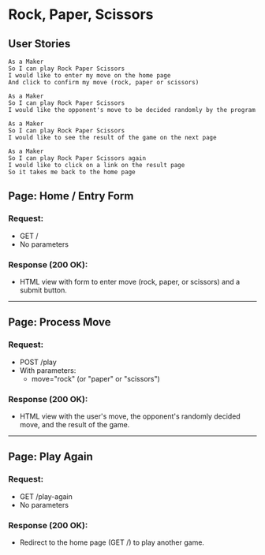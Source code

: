 # Rock, Paper, Scissors

## User Stories

    As a Maker
    So I can play Rock Paper Scissors
    I would like to enter my move on the home page
    And click to confirm my move (rock, paper or scissors)

    As a Maker
    So I can play Rock Paper Scissors
    I would like the opponent's move to be decided randomly by the program

    As a Maker
    So I can play Rock Paper Scissors
    I would like to see the result of the game on the next page

    As a Maker
    So I can play Rock Paper Scissors again
    I would like to click on a link on the result page
    So it takes me back to the home page



## Page: Home / Entry Form

### Request:
- GET /
- No parameters

### Response (200 OK):
- HTML view with form to enter move (rock, paper, or scissors) and a submit button.

---

## Page: Process Move

### Request:
- POST /play
- With parameters:
  - move="rock" (or "paper" or "scissors")

### Response (200 OK):
- HTML view with the user's move, the opponent's randomly decided move, and the result of the game.

---

## Page: Play Again

### Request:
- GET /play-again
- No parameters

### Response (200 OK):
- Redirect to the home page (GET /) to play another game.


